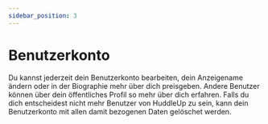 ```yaml
---
sidebar_position: 3
---
```


# Benutzerkonto

Du kannst jederzeit dein Benutzerkonto bearbeiten, dein Anzeigename ändern oder in der Biographie mehr über dich preisgeben. Andere Benutzer können über dein öffentliches Profil so mehr über dich erfahren. Falls du dich entscheidest nicht mehr Benutzer von HuddleUp zu sein, kann dein Benutzerkonto mit allen damit bezogenen Daten gelöschet werden.
